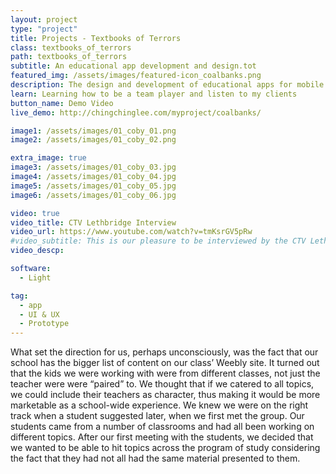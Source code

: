 ```yaml
---
layout: project
type: "project"
title: Projects - Textbooks of Terrors
class: textbooks_of_terrors
path: textbooks_of_terrors
subtitle: An educational app development and design.tot
featured_img: /assets/images/featured-icon_coalbanks.png
description: The design and development of educational apps for mobile devices with children in a K-12 classroom. This app is unique because it integrates curricular task recall with an engaging adventure and story. It also gives a unique form of presenting the Coalbanks School to new students, parents, or teachers.
learn: Learning how to be a team player and listen to my clients
button_name: Demo Video
live_demo: http://chingchinglee.com/myproject/coalbanks/

image1: /assets/images/01_coby_01.png
image2: /assets/images/01_coby_02.png

extra_image: true
image3: /assets/images/01_coby_03.jpg
image4: /assets/images/01_coby_04.jpg
image5: /assets/images/01_coby_05.jpg
image6: /assets/images/01_coby_06.jpg

video: true
video_title: CTV Lethbridge Interview
video_url: https://www.youtube.com/watch?v=tmKsrGV5pRw
#video_subtitle: This is our pleasure to be interviewed by the CTV Lethbridge.
video_descp:

software:
  - Light

tag:
  - app
  - UI & UX
  - Prototype
---
```


What set the direction for us, perhaps unconsciously, was the fact that our school has the bigger list of content on our class’ Weebly site. It turned out that the kids we were working with were from different classes, not just the teacher were were “paired” to. We thought that if we catered to all topics, we could include their teachers as character, thus making it would be more marketable as a school-wide experience. We knew we were on the right track when a student suggested later, when we first met the group. Our students came from a number of classrooms and had all been working on different topics. After our first meeting with the students, we decided that we wanted to be able to hit topics across the program of study considering the fact that they had not all had the same material presented to them.
